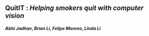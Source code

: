 ## **QuitIT** : *Helping smokers quit with computer vision* 
#### *Abhi Jadhav*, *Brian Li*, *Felipe Moreno*, *Linda Li*




